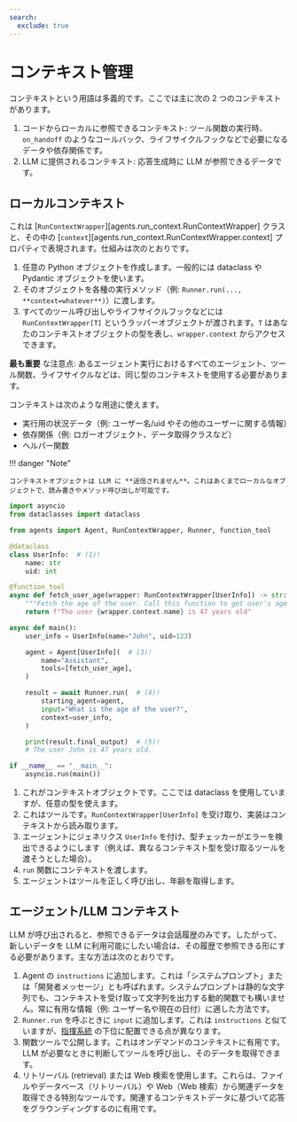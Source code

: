 ```yaml
---
search:
  exclude: true
---
```

# コンテキスト管理

コンテキストという用語は多義的です。ここでは主に次の 2 つのコンテキストがあります。

1. コードからローカルに参照できるコンテキスト: ツール関数の実行時、`on_handoff` のようなコールバック、ライフサイクルフックなどで必要になるデータや依存関係です。
2. LLM に提供されるコンテキスト: 応答生成時に LLM が参照できるデータです。

## ローカルコンテキスト

これは [`RunContextWrapper`][agents.run_context.RunContextWrapper] クラスと、その中の [`context`][agents.run_context.RunContextWrapper.context] プロパティで表現されます。仕組みは次のとおりです。

1. 任意の Python オブジェクトを作成します。一般的には dataclass や Pydantic オブジェクトを使います。
2. そのオブジェクトを各種の実行メソッド（例: `Runner.run(..., **context=whatever**)`）に渡します。
3. すべてのツール呼び出しやライフサイクルフックなどには `RunContextWrapper[T]` というラッパーオブジェクトが渡されます。`T` はあなたのコンテキストオブジェクトの型を表し、`wrapper.context` からアクセスできます。

**最も重要** な注意点: あるエージェント実行におけるすべてのエージェント、ツール関数、ライフサイクルなどは、同じ型のコンテキストを使用する必要があります。

コンテキストは次のような用途に使えます。

-   実行用の状況データ（例: ユーザー名/uid やその他のユーザーに関する情報）
-   依存関係（例: ロガーオブジェクト、データ取得クラスなど）
-   ヘルパー関数

!!! danger "Note"

    コンテキストオブジェクトは LLM に **送信されません**。これはあくまでローカルなオブジェクトで、読み書きやメソッド呼び出しが可能です。

```python
import asyncio
from dataclasses import dataclass

from agents import Agent, RunContextWrapper, Runner, function_tool

@dataclass
class UserInfo:  # (1)!
    name: str
    uid: int

@function_tool
async def fetch_user_age(wrapper: RunContextWrapper[UserInfo]) -> str:  # (2)!
    """Fetch the age of the user. Call this function to get user's age information."""
    return f"The user {wrapper.context.name} is 47 years old"

async def main():
    user_info = UserInfo(name="John", uid=123)

    agent = Agent[UserInfo](  # (3)!
        name="Assistant",
        tools=[fetch_user_age],
    )

    result = await Runner.run(  # (4)!
        starting_agent=agent,
        input="What is the age of the user?",
        context=user_info,
    )

    print(result.final_output)  # (5)!
    # The user John is 47 years old.

if __name__ == "__main__":
    asyncio.run(main())
```

1. これがコンテキストオブジェクトです。ここでは dataclass を使用していますが、任意の型を使えます。
2. これはツールです。`RunContextWrapper[UserInfo]` を受け取り、実装はコンテキストから読み取ります。
3. エージェントにジェネリクス `UserInfo` を付け、型チェッカーがエラーを検出できるようにします（例えば、異なるコンテキスト型を受け取るツールを渡そうとした場合）。
4. `run` 関数にコンテキストを渡します。
5. エージェントはツールを正しく呼び出し、年齢を取得します。

## エージェント/LLM コンテキスト

LLM が呼び出されると、参照できるデータは会話履歴のみです。したがって、新しいデータを LLM に利用可能にしたい場合は、その履歴で参照できる形にする必要があります。主な方法は次のとおりです。

1. Agent の `instructions` に追加します。これは「システムプロンプト」または「開発者メッセージ」とも呼ばれます。システムプロンプトは静的な文字列でも、コンテキストを受け取って文字列を出力する動的関数でも構いません。常に有用な情報（例: ユーザー名や現在の日付）に適した方法です。
2. `Runner.run` を呼ぶときに `input` に追加します。これは `instructions` と似ていますが、[指揮系統](https://cdn.openai.com/spec/model-spec-2024-05-08.html#follow-the-chain-of-command) の下位に配置できる点が異なります。
3. 関数ツールで公開します。これはオンデマンドのコンテキストに有用です。LLM が必要なときに判断してツールを呼び出し、そのデータを取得できます。
4. リトリーバル (retrieval) または Web 検索を使用します。これらは、ファイルやデータベース（リトリーバル）や Web（Web 検索）から関連データを取得できる特別なツールです。関連するコンテキストデータに基づいて応答をグラウンディングするのに有用です。